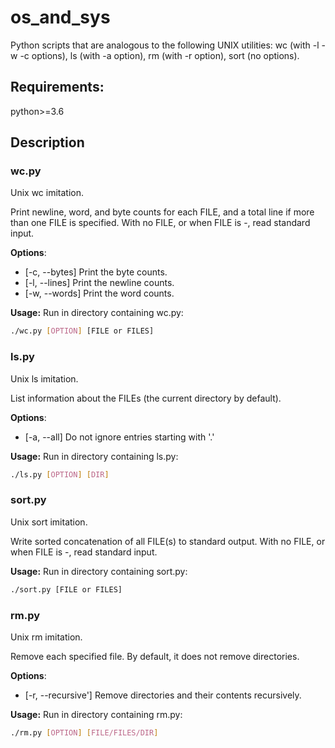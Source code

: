 # os_and_sys

Python scripts that are analogous to the following UNIX utilities: wc (with -l -w -c options), ls (with -a option), rm (with -r option), sort (no options).

## Requirements:
python>=3.6

## Description

### wc.py

Unix wc imitation.
  
Print newline, word, and byte counts for each FILE, and a total line if more than one FILE is specified. With no FILE, or when FILE is -, read standard input.

**Options**:
- [-c, --bytes] Print the byte counts.
- [-l, --lines] Print the newline counts.
- [-w, --words] Print the word counts.

**Usage:**
Run in directory containing wc.py:
~~~sh
./wc.py [OPTION] [FILE or FILES]
~~~

### ls.py

Unix ls imitation.
  
List information about the FILEs (the current directory by default).

**Options**:
- [-a, --all] Do not ignore entries starting with '.'

**Usage:**
Run in directory containing ls.py:
~~~sh
./ls.py [OPTION] [DIR]
~~~

### sort.py

Unix sort imitation.
  
Write sorted concatenation of all FILE(s) to standard output. With no FILE, or when FILE is -, read standard input.

**Usage:**
Run in directory containing sort.py:
~~~sh
./sort.py [FILE or FILES]
~~~

### rm.py

Unix rm imitation.
  
Remove each specified file. By default, it does not remove directories.

**Options**:
- [-r, --recursive'] Remove directories and their contents recursively.

**Usage:**
Run in directory containing rm.py:
~~~sh
./rm.py [OPTION] [FILE/FILES/DIR]
~~~
